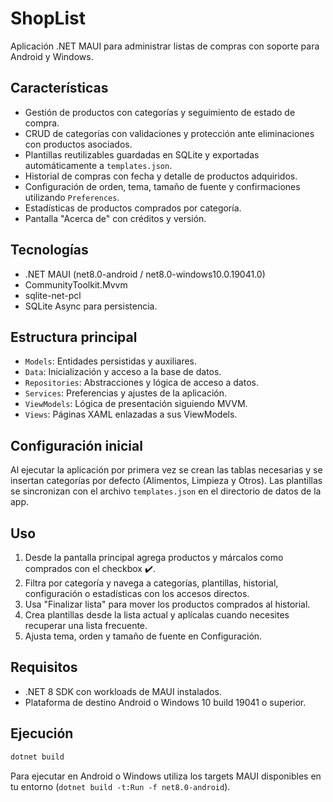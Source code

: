 # ShopList

Aplicación .NET MAUI para administrar listas de compras con soporte para Android y Windows.

## Características
- Gestión de productos con categorías y seguimiento de estado de compra.
- CRUD de categorías con validaciones y protección ante eliminaciones con productos asociados.
- Plantillas reutilizables guardadas en SQLite y exportadas automáticamente a `templates.json`.
- Historial de compras con fecha y detalle de productos adquiridos.
- Configuración de orden, tema, tamaño de fuente y confirmaciones utilizando `Preferences`.
- Estadísticas de productos comprados por categoría.
- Pantalla "Acerca de" con créditos y versión.

## Tecnologías
- .NET MAUI (net8.0-android / net8.0-windows10.0.19041.0)
- CommunityToolkit.Mvvm
- sqlite-net-pcl
- SQLite Async para persistencia.

## Estructura principal
- `Models`: Entidades persistidas y auxiliares.
- `Data`: Inicialización y acceso a la base de datos.
- `Repositories`: Abstracciones y lógica de acceso a datos.
- `Services`: Preferencias y ajustes de la aplicación.
- `ViewModels`: Lógica de presentación siguiendo MVVM.
- `Views`: Páginas XAML enlazadas a sus ViewModels.

## Configuración inicial
Al ejecutar la aplicación por primera vez se crean las tablas necesarias y se insertan categorías por defecto (Alimentos, Limpieza y Otros). Las plantillas se sincronizan con el archivo `templates.json` en el directorio de datos de la app.

## Uso
1. Desde la pantalla principal agrega productos y márcalos como comprados con el checkbox ✔️.
2. Filtra por categoría y navega a categorías, plantillas, historial, configuración o estadísticas con los accesos directos.
3. Usa "Finalizar lista" para mover los productos comprados al historial.
4. Crea plantillas desde la lista actual y aplícalas cuando necesites recuperar una lista frecuente.
5. Ajusta tema, orden y tamaño de fuente en Configuración.

## Requisitos
- .NET 8 SDK con workloads de MAUI instalados.
- Plataforma de destino Android o Windows 10 build 19041 o superior.

## Ejecución
```bash
dotnet build
```

Para ejecutar en Android o Windows utiliza los targets MAUI disponibles en tu entorno (`dotnet build -t:Run -f net8.0-android`).
